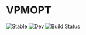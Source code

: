 # VPMOPT

[![Stable](https://img.shields.io/badge/docs-stable-blue.svg)](https://byuflowlab.github.io/VPMOPT.jl/stable/)
[![Dev](https://img.shields.io/badge/docs-dev-blue.svg)](https://byuflowlab.github.io/VPMOPT.jl/dev/)
[![Build Status](https://travis-ci.com/byuflowlab/VPMOPT.jl.svg?branch=main)](https://travis-ci.com/byuflowlab/VPMOPT.jl)
